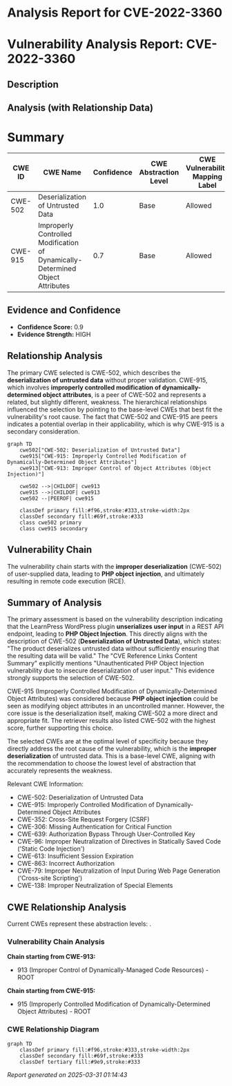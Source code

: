 # Analysis Report for CVE-2022-3360

# Vulnerability Analysis Report: CVE-2022-3360

## Description



## Analysis (with Relationship Data)

# Summary
| CWE ID | CWE Name | Confidence | CWE Abstraction Level | CWE Vulnerability Mapping Label | CWE-Vulnerability Mapping Notes |
|---|---|---|---|---|---|
| CWE-502 | Deserialization of Untrusted Data | 1.0 | Base | Allowed | Primary CWE |
| CWE-915 | Improperly Controlled Modification of Dynamically-Determined Object Attributes | 0.7 | Base | Allowed | Secondary Candidate |

## Evidence and Confidence

*   **Confidence Score:** 0.9
*   **Evidence Strength:** HIGH

## Relationship Analysis
The primary CWE selected is CWE-502, which describes the **deserialization of untrusted data** without proper validation. CWE-915, which involves **improperly controlled modification of dynamically-determined object attributes**, is a peer of CWE-502 and represents a related, but slightly different, weakness. The hierarchical relationships influenced the selection by pointing to the base-level CWEs that best fit the vulnerability's root cause. The fact that CWE-502 and CWE-915 are peers indicates a potential overlap in their applicability, which is why CWE-915 is a secondary consideration.

```mermaid
graph TD
    cwe502["CWE-502: Deserialization of Untrusted Data"]
    cwe915["CWE-915: Improperly Controlled Modification of Dynamically-Determined Object Attributes"]
    cwe913["CWE-913: Improper Control of Object Attributes (Object Injection)"]
    
    cwe502 -->|CHILDOF| cwe913
    cwe915 -->|CHILDOF| cwe913
    cwe502 --|PEEROF| cwe915

    classDef primary fill:#f96,stroke:#333,stroke-width:2px
    classDef secondary fill:#69f,stroke:#333
    class cwe502 primary
    class cwe915 secondary
```

## Vulnerability Chain
The vulnerability chain starts with the **improper deserialization** (CWE-502) of user-supplied data, leading to **PHP object injection**, and ultimately resulting in remote code execution (RCE).

## Summary of Analysis
The primary assessment is based on the vulnerability description indicating that the LearnPress WordPress plugin **unserializes user input** in a REST API endpoint, leading to **PHP Object Injection**. This directly aligns with the description of CWE-502 (**Deserialization of Untrusted Data**), which states: "The product deserializes untrusted data without sufficiently ensuring that the resulting data will be valid." The "CVE Reference Links Content Summary" explicitly mentions "Unauthenticated PHP Object Injection vulnerability due to insecure deserialization of user input." This evidence strongly supports the selection of CWE-502.

CWE-915 (Improperly Controlled Modification of Dynamically-Determined Object Attributes) was considered because **PHP object injection** could be seen as modifying object attributes in an uncontrolled manner. However, the core issue is the deserialization itself, making CWE-502 a more direct and appropriate fit. The retriever results also listed CWE-502 with the highest score, further supporting this choice.

The selected CWEs are at the optimal level of specificity because they directly address the root cause of the vulnerability, which is the **improper deserialization** of untrusted data. This is a base-level CWE, aligning with the recommendation to choose the lowest level of abstraction that accurately represents the weakness.

Relevant CWE Information:
- CWE-502: Deserialization of Untrusted Data
- CWE-915: Improperly Controlled Modification of Dynamically-Determined Object Attributes
- CWE-352: Cross-Site Request Forgery (CSRF)
- CWE-306: Missing Authentication for Critical Function
- CWE-639: Authorization Bypass Through User-Controlled Key
- CWE-96: Improper Neutralization of Directives in Statically Saved Code ('Static Code Injection')
- CWE-613: Insufficient Session Expiration
- CWE-863: Incorrect Authorization
- CWE-79: Improper Neutralization of Input During Web Page Generation ('Cross-site Scripting')
- CWE-138: Improper Neutralization of Special Elements


## CWE Relationship Analysis

Current CWEs represent these abstraction levels: .


### Vulnerability Chain Analysis

**Chain starting from CWE-913:**
- 913 (Improper Control of Dynamically-Managed Code Resources) - ROOT


**Chain starting from CWE-915:**
- 915 (Improperly Controlled Modification of Dynamically-Determined Object Attributes) - ROOT



### CWE Relationship Diagram

```mermaid
graph TD
    classDef primary fill:#f96,stroke:#333,stroke-width:2px
    classDef secondary fill:#69f,stroke:#333
    classDef tertiary fill:#9e9,stroke:#333
```



*Report generated on 2025-03-31 01:14:43*
